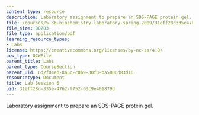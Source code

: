 ```yaml
---
content_type: resource
description: Laboratory assignment to prepare an SDS-PAGE protein gel.
file: /courses/5-36-biochemistry-laboratory-spring-2009/31eff28d335e4762f75263c9e461879d_ses6.pdf
file_size: 80703
file_type: application/pdf
learning_resource_types:
- Labs
license: https://creativecommons.org/licenses/by-nc-sa/4.0/
ocw_type: OCWFile
parent_title: Labs
parent_type: CourseSection
parent_uid: 6d2f04eb-8a5c-c8b9-30f3-ba5006d83d16
resourcetype: Document
title: Lab Session 6
uid: 31eff28d-335e-4762-f752-63c9e461879d
---
```

Laboratory assignment to prepare an SDS-PAGE protein gel.